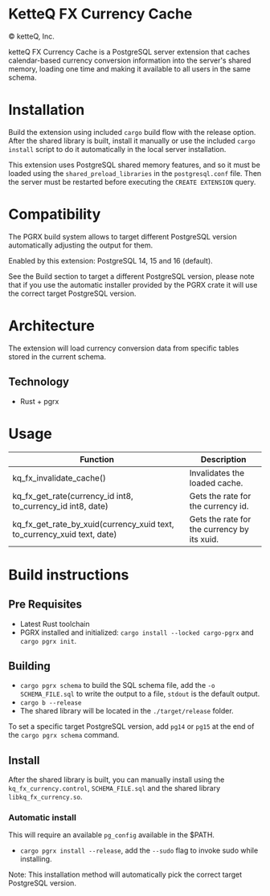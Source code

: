 # KetteQ FX Currency Cache

© ketteQ, Inc.

ketteQ FX Currency Cache is a PostgreSQL server extension that caches calendar-based currency
conversion information into the server's shared memory, loading one time and making it available to
all users in the same schema.

# Installation

Build the extension using included `cargo` build flow with the release option. After the shared 
library is built, install it manually or use the included `cargo install` script to do it automatically
in the local server installation.

This extension uses PostgreSQL shared memory features, and so it must be loaded using the 
`shared_preload_libraries` in the `postgresql.conf` file. Then the server must be restarted before
executing the `CREATE EXTENSION` query.

# Compatibility

The PGRX build system allows to target different PostgreSQL version automatically adjusting the output for them.

Enabled by this extension: PostgreSQL 14, 15 and 16 (default).

See the Build section to target a different PostgreSQL version, please note that if you use the automatic installer
provided by the PGRX crate it will use the correct target PostgreSQL version.

# Architecture

The extension will load currency conversion data from specific tables stored in the current schema.

## Technology

- Rust + pgrx

# Usage

| Function                                                                 | Description                                 |
|--------------------------------------------------------------------------|---------------------------------------------|
| kq_fx_invalidate_cache()                                                 | Invalidates the loaded cache.               |
| kq_fx_get_rate(currency_id int8, to_currency_id int8, date)              | Gets the rate for the currency id.          |
| kq_fx_get_rate_by_xuid(currency_xuid text, to_currency_xuid text, date)  | Gets the rate for the currency by its xuid. |

# Build instructions

## Pre Requisites

- Latest Rust toolchain
- PGRX installed and initialized: `cargo install --locked cargo-pgrx` and `cargo pgrx init`.

## Building

- `cargo pgrx schema` to build the SQL schema file, add the `-o SCHEMA_FILE.sql` to write the output to a file, `stdout` is the default output.
- `cargo b --release`
- The shared library will be located in the `./target/release` folder.

To set a specific target PostgreSQL version, add `pg14` or `pg15` at the end of the `cargo pgrx schema` command.

## Install

After the shared library is built, you can manually install using the `kq_fx_currency.control`, `SCHEMA_FILE.sql` 
and the shared library `libkq_fx_currency.so`.

### Automatic install

This will require an available `pg_config` available in the $PATH.

- `cargo pgrx install --release`, add the `--sudo` flag to invoke sudo while installing.

Note: This installation method will automatically pick the correct target PostgreSQL version.

